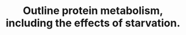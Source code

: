 ---
title: "Outline protein metabolism, including the effects of starvation."
entityType: SAQ
exam: PEX
college: CICM
year: 2011
sitting: B
question: 11
passRate: 4
EC_expectedDomains:
- "For a good answer candidates were expected to mention that there were “essential” and “nonessential proteins”, that protein synthesis draws on amino acids sourced from the common amino acids derived from gut absorption of digested dietary protein and also the continuous turnover of endogenous protein, amino acids filtered via the glomerulus are reabsorbed within the renal tubule and that in health losses are minor, but increases with illness."
- "Protein synthesis is a semicontinuous activity, the rate of which varies considerably between cells under the influence of factors neuro- endocrine factors, substrate availability and energy availability."
- "Proteolysis occurs within nuclear and cytoplasmic proteasomes, via peptide bond disruption catalysed by proteases, which are then processed further into amino acids being then available for release into the amino acid pool or utilised immediately for protein synthesis."
---